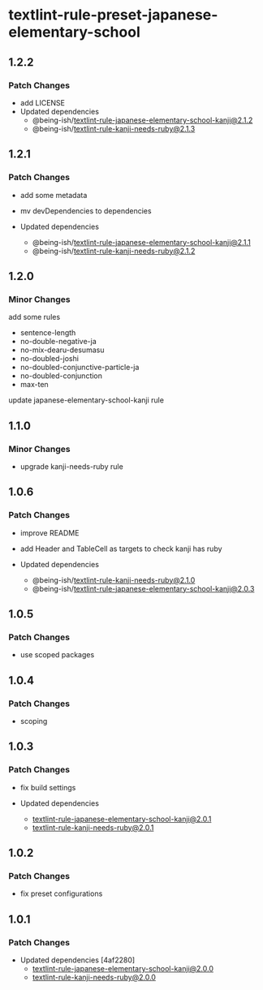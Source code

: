 # textlint-rule-preset-japanese-elementary-school

## 1.2.2

### Patch Changes

- add LICENSE
- Updated dependencies
  - @being-ish/textlint-rule-japanese-elementary-school-kanji@2.1.2
  - @being-ish/textlint-rule-kanji-needs-ruby@2.1.3

## 1.2.1

### Patch Changes

- add some metadata
- mv devDependencies to dependencies

- Updated dependencies
  - @being-ish/textlint-rule-japanese-elementary-school-kanji@2.1.1
  - @being-ish/textlint-rule-kanji-needs-ruby@2.1.2

## 1.2.0

### Minor Changes

add some rules

- sentence-length
- no-double-negative-ja
- no-mix-dearu-desumasu
- no-doubled-joshi
- no-doubled-conjunctive-particle-ja
- no-doubled-conjunction
- max-ten

update japanese-elementary-school-kanji rule

## 1.1.0

### Minor Changes

- upgrade kanji-needs-ruby rule

## 1.0.6

### Patch Changes

- improve README
- add Header and TableCell as targets to check kanji has ruby

- Updated dependencies
  - @being-ish/textlint-rule-kanji-needs-ruby@2.1.0
  - @being-ish/textlint-rule-japanese-elementary-school-kanji@2.0.3

## 1.0.5

### Patch Changes

- use scoped packages

## 1.0.4

### Patch Changes

- scoping

## 1.0.3

### Patch Changes

- fix build settings

- Updated dependencies
  - textlint-rule-japanese-elementary-school-kanji@2.0.1
  - textlint-rule-kanji-needs-ruby@2.0.1

## 1.0.2

### Patch Changes

- fix preset configurations

## 1.0.1

### Patch Changes

- Updated dependencies [4af2280]
  - textlint-rule-japanese-elementary-school-kanji@2.0.0
  - textlint-rule-kanji-needs-ruby@2.0.0
